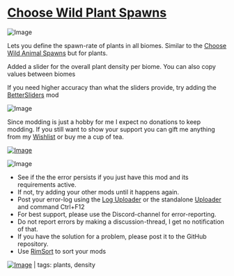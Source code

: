 # [Choose Wild Plant Spawns](https://steamcommunity.com/sharedfiles/filedetails/?id=2564446762)

![Image](https://i.imgur.com/iCj5o7O.png)

Lets you define the spawn-rate of plants in all biomes.
Similar to the [Choose Wild Animal Spawns](https://steamcommunity.com/sharedfiles/filedetails/?id=2564042934) but for plants.

Added a slider for the overall plant density per biome.
You can also copy values between biomes

If you need higher accuracy than what the sliders provide, try adding the [BetterSliders]( https://steamcommunity.com/sharedfiles/filedetails/?id=2218078784) mod
	

![Image](https://i.imgur.com/Ds0rBAD.png)

Since modding is just a hobby for me I expect no donations to keep modding. If you still want to show your support you can gift me anything from my [Wishlist](https://store.steampowered.com/wishlist/id/Mlie) or buy me a cup of tea.

[![Image](https://i.imgur.com/VWG0yff.png)](https://ko-fi.com/G2G55DDYD)



![Image](https://i.imgur.com/5xwDG6H.png)



-  See if the the error persists if you just have this mod and its requirements active.
-  If not, try adding your other mods until it happens again.
-  Post your error-log using the [Log Uploader](https://steamcommunity.com/sharedfiles/filedetails/?id=2873415404) or the standalone [Uploader](https://steamcommunity.com/sharedfiles/filedetails/?id=2873415404) and command Ctrl+F12
-  For best support, please use the Discord-channel for error-reporting.
-  Do not report errors by making a discussion-thread, I get no notification of that.
-  If you have the solution for a problem, please post it to the GitHub repository.
-  Use [RimSort](https://github.com/RimSort/RimSort/releases/latest) to sort your mods

 

[![Image](https://img.shields.io/github/v/release/emipa606/ChooseWildPlantSpawns?label=latest%20version&style=plastic&labelColor=0070cd&color=white)](https://steamcommunity.com/sharedfiles/filedetails/changelog/2564446762) | tags:  plants,  density
